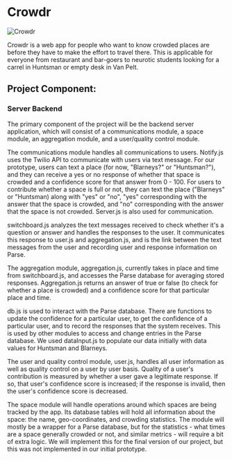 # Crowdr

![Crowdr](HowCrowded.png)

Crowdr is a web app for people who want to know crowded places are before they
have to make the effort to travel there. This is applicable for everyone from 
restaurant and bar-goers to neurotic students looking for a carrel in Huntsman 
or empty desk in Van Pelt.

## Project Component:

### Server Backend

The primary component of the project will be the backend server application,
which will consist of a communications module, a space module, an aggregation module, and a user/quality control module.

The communications module handles all communications to users. Notify.js uses the Twilio API to communicate with users via text message. For our prototype, users can text a place (for now, "Blarneys?" or "Huntsman?"), and they can receive a yes or no response of whether that space is crowded and a confidence score for that answer from 0 - 100. For users to contribute whether a space is full or not, they can text the place ("Blarneys" or "Huntsman) along with "yes" or "no", "yes" corresponding with the answer that the space is crowded, and "no" corresponding with the answer that the space is not crowded. Server.js is also used for communication. 

switchboard.js analyzes the text messages received to check whether it's a question or answer and handles the responses to the user. It communicates this response to user.js and aggregation.js, and is the link between the text messages from the user and recording user and response information on Parse. 

The aggregation module, aggregation.js, currently takes in place and time from switchboard.js, and accesses the Parse database for averaging stored responses. Aggregation.js returns an answer of true or false (to check for whether a place is crowded) and a confidence score for that particular place and time. 

db.js is used to interact with the Parse database. There are functions to update the confidence for a particular user, to get the confidence of a particular user, and to record the responses that the system receives. This is used by other modules to access and change entries in the Parse database. We used dataInput.js to populate our data initially with data values for Huntsman and Blarneys. 

The user and quality control module, user.js, handles all user information as well as quality control on
a user by user basis. Quality of a user's contribution is measured by whether a user gave a legitimate response. If so, that user's confidence score is increased; if the response is invalid, then the user's confidence score is decreased. 

The space module will handle operations around which spaces are being tracked
by the app. Its database tables will hold all information about the space: the
name, geo-coordinates, and crowding statistics. The module will mostly be
a wrapper for a Parse database, but for the statistics - what times are a space
generally crowded or not, and similar metrics - will require a bit of extra
logic. We will implement this for the final version of our project, but this was not implemented in our initial prototype. 
